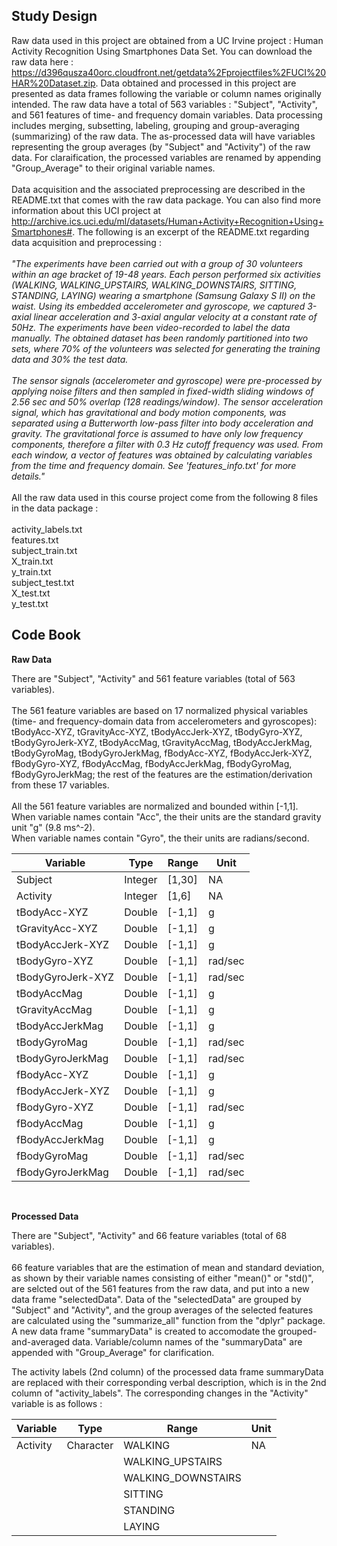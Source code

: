 ## Study Design

Raw data used in this project are obtained from a UC Irvine project : Human Activity Recognition Using Smartphones Data Set. You can download the raw data here : https://d396qusza40orc.cloudfront.net/getdata%2Fprojectfiles%2FUCI%20HAR%20Dataset.zip. Data obtained and processed in this project are presented as data frames following the variable or column names originally intended. The raw data have a total of 563 variables : "Subject", "Activity", and 561 features of time- and frequency domain variables. Data processing includes merging, subsetting, labeling, grouping and group-averaging (summarizing) of the raw data. The as-processed data will have variables representing the group averages (by "Subject" and "Activity") of the raw data. For claraification, the processed variables are renamed by appending "Group_Average" to their original variable names.<br/>
<br/>
Data acquisition and the associated preprocessing are described in the README.txt that comes with the raw data package. You can also find more information about this UCI project at http://archive.ics.uci.edu/ml/datasets/Human+Activity+Recognition+Using+Smartphones#. The following is an excerpt of the README.txt regarding data acquisition and preprocessing :<br/>
<br/>
*"The experiments have been carried out with a group of 30 volunteers within an age bracket of 19-48 years. Each person performed six activities (WALKING, WALKING_UPSTAIRS, WALKING_DOWNSTAIRS, SITTING, STANDING, LAYING) wearing a smartphone (Samsung Galaxy S II) on the waist. Using its embedded accelerometer and gyroscope, we captured 3-axial linear acceleration and 3-axial angular velocity at a constant rate of 50Hz. The experiments have been video-recorded to label the data manually. The obtained dataset has been randomly partitioned into two sets, where 70% of the volunteers was selected for generating the training data and 30% the test data.<br/>
<br/>
The sensor signals (accelerometer and gyroscope) were pre-processed by applying noise filters and then sampled in fixed-width sliding windows of 2.56 sec and 50% overlap (128 readings/window). The sensor acceleration signal, which has gravitational and body motion components, was separated using a Butterworth low-pass filter into body acceleration and gravity. The gravitational force is assumed to have only low frequency components, therefore a filter with 0.3 Hz cutoff frequency was used. From each window, a vector of features was obtained by calculating variables from the time and frequency domain. See 'features_info.txt' for more details."*<br/>
<br/>
All the raw data used in this course project come from the following 8 files in the data package :<br/>
<br/>
activity_labels.txt<br/>
features.txt<br/>
subject_train.txt<br/>
X_train.txt<br/>
y_train.txt<br/>
subject_test.txt<br/>
X_test.txt<br/>
y_test.txt<br/>


## Code Book

**Raw Data**

There are "Subject", "Activity" and 561 feature variables (total of 563 variables).<br/>
<br/>
The 561 feature variables are based on 17 normalized physical variables (time- and frequency-domain data from accelerometers and gyroscopes): tBodyAcc-XYZ, tGravityAcc-XYZ, tBodyAccJerk-XYZ, tBodyGyro-XYZ, tBodyGyroJerk-XYZ, tBodyAccMag, tGravityAccMag, tBodyAccJerkMag, tBodyGyroMag, tBodyGyroJerkMag, fBodyAcc-XYZ, fBodyAccJerk-XYZ, fBodyGyro-XYZ, fBodyAccMag, fBodyAccJerkMag, fBodyGyroMag, fBodyGyroJerkMag; the rest of the features are the estimation/derivation from these 17 variables.<br/>
<br/>
All the 561 feature variables are normalized and bounded within [-1,1].<br/>
When variable names contain "Acc", the their units are the standard gravity unit "g" (9.8 ms^-2).<br/>
When variable names contain "Gyro", the their units are radians/second.<br/>

| Variable            | Type        | Range      | Unit     |
| ------------------- | ----------- | ---------- |--------- |
| Subject             | Integer     | [1,30]     | NA       |
| Activity            | Integer     | [1,6]      | NA       |
| tBodyAcc-XYZ        | Double      | [-1,1]     | g        |
| tGravityAcc-XYZ     | Double      | [-1,1]     | g        |
| tBodyAccJerk-XYZ    | Double      | [-1,1]     | g        |
| tBodyGyro-XYZ       | Double      | [-1,1]     | rad/sec  |
| tBodyGyroJerk-XYZ   | Double      | [-1,1]     | rad/sec  |
| tBodyAccMag         | Double      | [-1,1]     | g        |
| tGravityAccMag      | Double      | [-1,1]     | g        |
| tBodyAccJerkMag     | Double      | [-1,1]     | g        |
| tBodyGyroMag        | Double      | [-1,1]     | rad/sec  |
| tBodyGyroJerkMag    | Double      | [-1,1]     | rad/sec  |
| fBodyAcc-XYZ        | Double      | [-1,1]     | g        |
| fBodyAccJerk-XYZ    | Double      | [-1,1]     | g        |
| fBodyGyro-XYZ       | Double      | [-1,1]     | rad/sec  |
| fBodyAccMag         | Double      | [-1,1]     | g        |
| fBodyAccJerkMag     | Double      | [-1,1]     | g        |
| fBodyGyroMag        | Double      | [-1,1]     | rad/sec  |
| fBodyGyroJerkMag    | Double      | [-1,1]     | rad/sec  |
<br/>

**Processed Data**

There are "Subject", "Activity" and 66 feature variables (total of 68 variables).<br/>
<br/>
66 feature variables that are the estimation of mean and standard deviation, as shown by their variable names consisting of either "mean()" or "std()", are selcted out of the 561 features from the raw data, and put into a new data frame "selectedData". Data of the "selectedData" are grouped by "Subject" and "Activity", and the group averages of the selected features are calculated using the "summarize_all" function from the "dplyr" package. A new data frame "summaryData" is created to accomodate the grouped-and-averaged data. Variable/column names of the "summaryData" are appended with "Group_Average" for clarification.<br/>

The activity labels (2nd column) of the processed data frame summaryData are replaced with their corresponding verbal description, which is in the 2nd column of "activity_labels". The corresponding changes in the "Activity" variable is as follows :<br/>

| Variable            | Type        | Range                | Unit     |
| ------------------- | ----------- | -------------------- |--------- |
| Activity            | Character   | WALKING              | NA       |
|                     |             | WALKING_UPSTAIRS     |          |
|                     |             | WALKING_DOWNSTAIRS   |          |
|                     |             | SITTING              |          |
|                     |             | STANDING             |          |
|                     |             | LAYING               |          |
